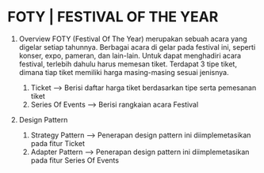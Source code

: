 # FOTY | FESTIVAL OF THE YEAR

1. Overview
    FOTY (Festival Of The Year) merupakan sebuah acara yang digelar setiap 
	  tahunnya. Berbagai acara di gelar pada festival ini, seperti konser, expo, 
	  pameran, dan lain-lain. Untuk dapat menghadiri acara festival, terlebih 
	  dahulu harus memesan tiket. Terdapat 3 tipe tiket, dimana tiap tiket memiliki 
	  harga masing-masing sesuai jenisnya. 
	  1. Ticket --> Berisi daftar harga tiket berdasarkan tipe serta pemesanan tiket
	  2. Series Of Events --> Berisi rangkaian acara Festival

2. Design Pattern
   1. Strategy Pattern --> Penerapan design pattern ini diimplemetasikan pada fitur Ticket
   2. Adapter Pattern --> Penerapan design pattern ini diimplemetasikan pada fitur Series Of Events
